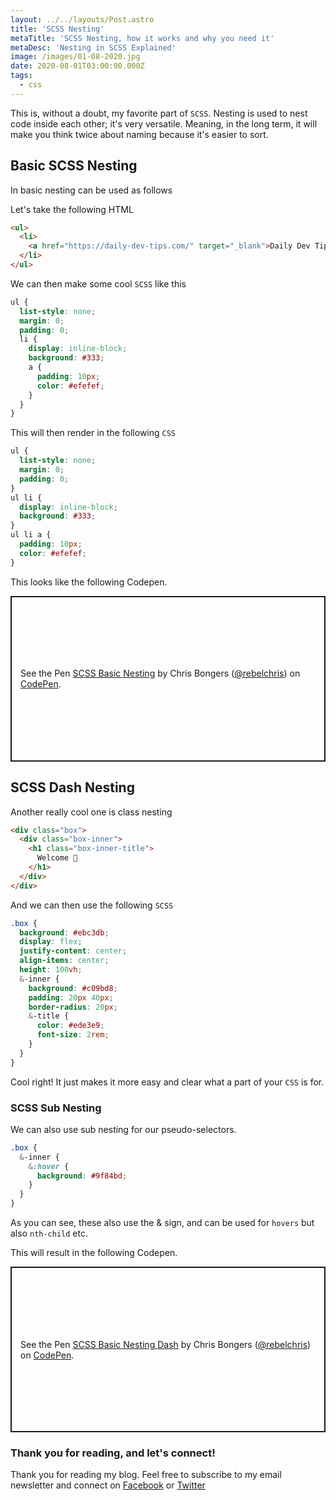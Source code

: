 ```yaml
---
layout: ../../layouts/Post.astro
title: 'SCSS Nesting'
metaTitle: 'SCSS Nesting, how it works and why you need it'
metaDesc: 'Nesting in SCSS Explained'
image: /images/01-08-2020.jpg
date: 2020-08-01T03:00:00.000Z
tags:
  - css
---
```


This is, without a doubt, my favorite part of `SCSS`. Nesting is used to nest code inside each other; it's very versatile.
Meaning, in the long term, it will make you think twice about naming because it's easier to sort.

## Basic SCSS Nesting

In basic nesting can be used as follows

Let's take the following HTML

```html
<ul>
  <li>
    <a href="https://daily-dev-tips.com/" target="_blank">Daily Dev Tips</a>
  </li>
</ul>
```

We can then make some cool `SCSS` like this

```css
ul {
  list-style: none;
  margin: 0;
  padding: 0;
  li {
    display: inline-block;
    background: #333;
    a {
      padding: 10px;
      color: #efefef;
    }
  }
}
```

This will then render in the following `CSS`

```css
ul {
  list-style: none;
  margin: 0;
  padding: 0;
}
ul li {
  display: inline-block;
  background: #333;
}
ul li a {
  padding: 10px;
  color: #efefef;
}
```

This looks like the following Codepen.

<p class="codepen" data-height="265" data-theme-id="dark" data-default-tab="css,result" data-user="rebelchris" data-slug-hash="ExPBRvz" style="height: 265px; box-sizing: border-box; display: flex; align-items: center; justify-content: center; border: 2px solid; margin: 1em 0; padding: 1em;" data-pen-title="SCSS Basic Nesting">
  <span>See the Pen <a href="https://codepen.io/rebelchris/pen/ExPBRvz">
  SCSS Basic Nesting</a> by Chris Bongers (<a href="https://codepen.io/rebelchris">@rebelchris</a>)
  on <a href="https://codepen.io">CodePen</a>.</span>
</p>
<script async src="https://static.codepen.io/assets/embed/ei.js"></script>

## SCSS Dash Nesting

Another really cool one is class nesting

```html
<div class="box">
  <div class="box-inner">
    <h1 class="box-inner-title">
      Welcome 👏
    </h1>
  </div>
</div>
```

And we can then use the following `SCSS`

```css
.box {
  background: #ebc3db;
  display: flex;
  justify-content: center;
  align-items: center;
  height: 100vh;
  &-inner {
    background: #c09bd8;
    padding: 20px 40px;
    border-radius: 20px;
    &-title {
      color: #ede3e9;
      font-size: 2rem;
    }
  }
}
```

Cool right! It just makes it more easy and clear what a part of your `CSS` is for.

### SCSS Sub Nesting

We can also use sub nesting for our pseudo-selectors.

```css
.box {
  &-inner {
    &:hover {
      background: #9f84bd;
    }
  }
}
```

As you can see, these also use the & sign, and can be used for `hovers` but also `nth-child` etc.

This will result in the following Codepen.

<p class="codepen" data-height="265" data-theme-id="dark" data-default-tab="css,result" data-user="rebelchris" data-slug-hash="zYrVapQ" style="height: 265px; box-sizing: border-box; display: flex; align-items: center; justify-content: center; border: 2px solid; margin: 1em 0; padding: 1em;" data-pen-title="SCSS Basic Nesting Dash">
  <span>See the Pen <a href="https://codepen.io/rebelchris/pen/zYrVapQ">
  SCSS Basic Nesting Dash</a> by Chris Bongers (<a href="https://codepen.io/rebelchris">@rebelchris</a>)
  on <a href="https://codepen.io">CodePen</a>.</span>
</p>
<script async src="https://static.codepen.io/assets/embed/ei.js"></script>

### Thank you for reading, and let's connect!

Thank you for reading my blog. Feel free to subscribe to my email newsletter and connect on [Facebook](https://www.facebook.com/DailyDevTipsBlog) or [Twitter](https://twitter.com/DailyDevTips1)
